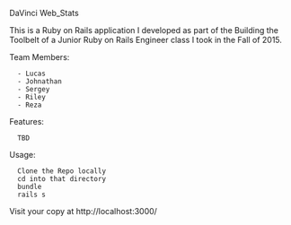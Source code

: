 DaVinci Web_Stats

This is a Ruby on Rails application I developed as part of the Building the Toolbelt of a Junior Ruby on Rails Engineer class I took in the Fall of 2015.

Team Members:

      - Lucas
      - Johnathan
      - Sergey
      - Riley
      - Reza

Features:

      TBD
      
Usage:

      Clone the Repo locally
      cd into that directory
      bundle
      rails s

Visit your copy at http://localhost:3000/
